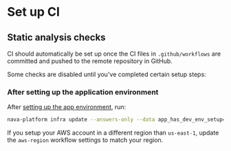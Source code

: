 # Set up CI

## Static analysis checks

CI should automatically be set up once the CI files in `.github/workflows` are committed and pushed to the remote repository in GitHub.

Some checks are disabled until you've completed certain setup steps:

### After setting up the application environment

After [setting up the app environment](/docs/infra/getting-started/set-up-app-env.md), run:

```sh
nava-platform infra update --answers-only --data app_has_dev_env_setup=true .
```

If you setup your AWS account in a different region than `us-east-1`, update the `aws-region` workflow settings to match your region.
